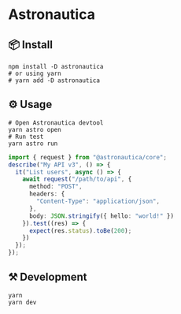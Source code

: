 # Astronautica

## 📦 Install

```shell
npm install -D astronautica
# or using yarn
# yarn add -D astronautica
```

## ⚙️ Usage

```shell
# Open Astronautica devtool
yarn astro open
# Run test
yarn astro run
```

```typescript
import { request } from "@astronautica/core";
describe("My API v3", () => {
  it("List users", async () => {
    await request("/path/to/api", {
      method: "POST",
      headers: {
        "Content-Type": "application/json",
      },
      body: JSON.stringify({ hello: "world!" })
    }).test((res) => {
      expect(res.status).toBe(200);
    })
  });
});
```

## ⚒️ Development

```shell
yarn
yarn dev
```
